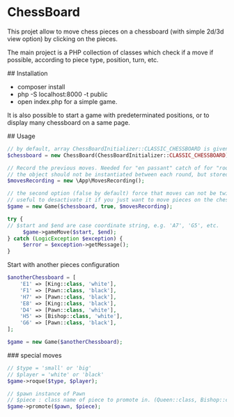 # ChessBoard    

This projet allow to move chess pieces on a chessboard (with simple 2d/3d view option) by clicking on the pieces.

The main project is a PHP collection of classes which check if a move if possible, according to piece type, position, turn, etc.

## Installation
- composer install
- php -S localhost:8000 -t public
- open index.php for a simple game.

It is also possible to start a game with predeterminated positions, or to display many chessboard on a same page.

## Usage
```php
// by default, array ChessBoardInitializer::CLASSIC_CHESSBOARD is given (to start a classical game)
$chessboard = new ChessBoard(ChessBoardInitializer::CLASSIC_CHESSBOARD);

// Record the previous moves. Needed for "en passant" catch of for "roque" moves.
// the object should not be instantiated between each round, but stored (session, db...). 
$movesRecording = new \App\MovesRecording();

// the second option (false by default) force that moves can not be twice from the same player.
// useful to desactivate it if you just want to move pieces on the chessboard without the "two player" constraint. However, should be set to true for a "real" game.
$game = new Game($chessboard, true, $movesRecording);

try {
// $start and $end are case coordinate string, e.g. 'A7', 'G5', etc.
     $game->gameMove($start, $end);
} catch (LogicException $exception) {
     $error = $exception->getMessage();
}
```

Start with another pieces configuration
```php
$anotherChessboard = [
    'E1' => [King::class, 'white'],
    'F1' => [Pawn::class, 'black'],
    'H7' => [Pawn::class, 'black'],
    'E8' => [King::class, 'black'],
    'D4' => [Pawn::class, 'white'],
    'H5' => [Bishop::class, 'white'],
    'G6' => [Pawn::class, 'black'],
];

$game = new Game($anotherChessboard);
```

### special moves
```php
// $type = 'small' or 'big'
// $player = 'white' or 'black'
$game->roque($type, $player);

// $pawn instance of Pawn
// $piece : class name of piece to promote in. (Queen::class, Bishop::class, ...)  
$game->promote($pawn, $piece);
```